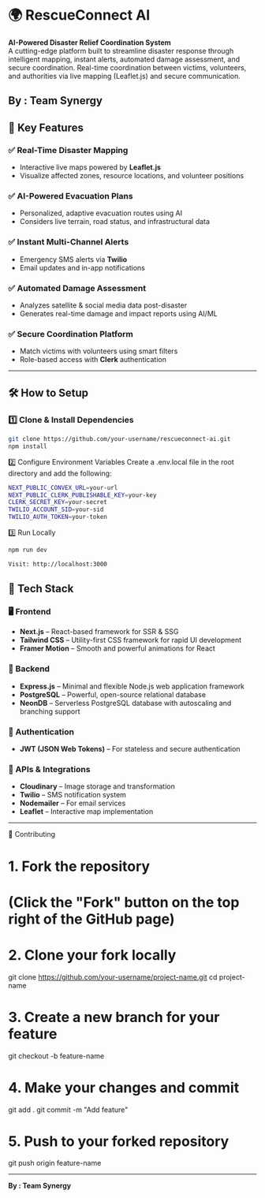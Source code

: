 # 🌍 RescueConnect AI

**AI-Powered Disaster Relief Coordination System**  
A cutting-edge platform built to streamline disaster response through intelligent mapping, instant alerts, automated damage assessment, and secure coordination. Real-time coordination between victims, volunteers, and authorities via live mapping (Leaflet.js) and secure communication.

**By : Team Synergy**
---

## 🚀 Key Features

### ✅ Real-Time Disaster Mapping
- Interactive live maps powered by **Leaflet.js**
- Visualize affected zones, resource locations, and volunteer positions

### ✅ AI-Powered Evacuation Plans
- Personalized, adaptive evacuation routes using AI
- Considers live terrain, road status, and infrastructural data

### ✅ Instant Multi-Channel Alerts
- Emergency SMS alerts via **Twilio**
- Email updates and in-app notifications

### ✅ Automated Damage Assessment
- Analyzes satellite & social media data post-disaster
- Generates real-time damage and impact reports using AI/ML

### ✅ Secure Coordination Platform
- Match victims with volunteers using smart filters
- Role-based access with **Clerk** authentication

---

## 🛠 How to Setup

### 1️⃣ Clone & Install Dependencies

```bash
git clone https://github.com/your-username/rescueconnect-ai.git
npm install
```

2️⃣ Configure Environment Variables
Create a .env.local file in the root directory and add the following:
```bash
NEXT_PUBLIC_CONVEX_URL=your-url
NEXT_PUBLIC_CLERK_PUBLISHABLE_KEY=your-key
CLERK_SECRET_KEY=your-secret
TWILIO_ACCOUNT_SID=your-sid
TWILIO_AUTH_TOKEN=your-token
```

3️⃣ Run Locally
```bash
npm run dev
```

```bash
Visit: http://localhost:3000
```

## 🚀 Tech Stack

### 🖥️ Frontend
- **Next.js** – React-based framework for SSR & SSG
- **Tailwind CSS** – Utility-first CSS framework for rapid UI development
- **Framer Motion** – Smooth and powerful animations for React

### 🔧 Backend
- **Express.js** – Minimal and flexible Node.js web application framework
- **PostgreSQL** – Powerful, open-source relational database
- **NeonDB** – Serverless PostgreSQL database with autoscaling and branching support

### 🔐 Authentication
- **JWT (JSON Web Tokens)** – For stateless and secure authentication

### 📡 APIs & Integrations
- **Cloudinary** – Image storage and transformation
- **Twilio** – SMS notification system
- **Nodemailer** – For email services
- **Leaflet** – Interactive map implementation

---

🤝 Contributing
# 1. Fork the repository
# (Click the "Fork" button on the top right of the GitHub page)

# 2. Clone your fork locally
git clone https://github.com/your-username/project-name.git
cd project-name

# 3. Create a new branch for your feature
git checkout -b feature-name

# 4. Make your changes and commit
git add .
git commit -m "Add feature"

# 5. Push to your forked repository
git push origin feature-name

---

**By : Team Synergy**
